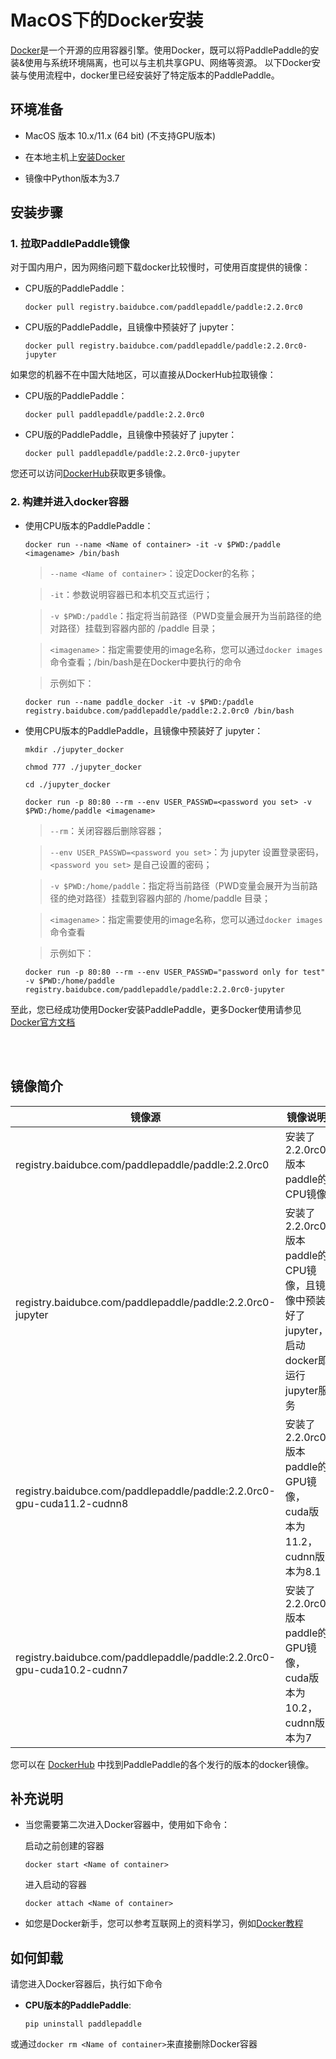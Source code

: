 # **MacOS下的Docker安装**

[Docker](https://docs.docker.com/install/)是一个开源的应用容器引擎。使用Docker，既可以将PaddlePaddle的安装&使用与系统环境隔离，也可以与主机共享GPU、网络等资源。
以下Docker安装与使用流程中，docker里已经安装好了特定版本的PaddlePaddle。

## 环境准备

- MacOS 版本 10.x/11.x (64 bit) (不支持GPU版本)

- 在本地主机上[安装Docker](https://docs.docker.com/engine/install/)

- 镜像中Python版本为3.7

## 安装步骤

### 1. 拉取PaddlePaddle镜像

对于国内用户，因为网络问题下载docker比较慢时，可使用百度提供的镜像：

* CPU版的PaddlePaddle：
    ```
    docker pull registry.baidubce.com/paddlepaddle/paddle:2.2.0rc0
    ```

* CPU版的PaddlePaddle，且镜像中预装好了 jupyter：
    ```
    docker pull registry.baidubce.com/paddlepaddle/paddle:2.2.0rc0-jupyter
    ```

如果您的机器不在中国大陆地区，可以直接从DockerHub拉取镜像：

* CPU版的PaddlePaddle：
    ```
    docker pull paddlepaddle/paddle:2.2.0rc0
    ```

* CPU版的PaddlePaddle，且镜像中预装好了 jupyter：
    ```
    docker pull paddlepaddle/paddle:2.2.0rc0-jupyter
    ```

您还可以访问[DockerHub](https://hub.docker.com/r/paddlepaddle/paddle/tags/)获取更多镜像。

### 2. 构建并进入docker容器

* 使用CPU版本的PaddlePaddle：



    ```
    docker run --name <Name of container> -it -v $PWD:/paddle <imagename> /bin/bash
    ```

    > `--name <Name of container>`：设定Docker的名称；


    > `-it`：参数说明容器已和本机交互式运行；


    > `-v $PWD:/paddle`：指定将当前路径（PWD变量会展开为当前路径的绝对路径）挂载到容器内部的 /paddle 目录；

    > `<imagename>`：指定需要使用的image名称，您可以通过`docker images`命令查看；/bin/bash是在Docker中要执行的命令

    > 示例如下：

    ```
    docker run --name paddle_docker -it -v $PWD:/paddle registry.baidubce.com/paddlepaddle/paddle:2.2.0rc0 /bin/bash
    ```

* 使用CPU版本的PaddlePaddle，且镜像中预装好了 jupyter：

    ```
    mkdir ./jupyter_docker
    ```
    ```
    chmod 777 ./jupyter_docker
    ```
    ```
    cd ./jupyter_docker
    ```
    ```
    docker run -p 80:80 --rm --env USER_PASSWD=<password you set> -v $PWD:/home/paddle <imagename>
    ```

    > `--rm`：关闭容器后删除容器；


    > `--env USER_PASSWD=<password you set>`：为 jupyter 设置登录密码，`<password you set>` 是自己设置的密码；


    > `-v $PWD:/home/paddle`：指定将当前路径（PWD变量会展开为当前路径的绝对路径）挂载到容器内部的 /home/paddle 目录；

    > `<imagename>`：指定需要使用的image名称，您可以通过`docker images`命令查看

    > 示例如下：

    ```
    docker run -p 80:80 --rm --env USER_PASSWD="password only for test" -v $PWD:/home/paddle registry.baidubce.com/paddlepaddle/paddle:2.2.0rc0-jupyter
    ```




至此，您已经成功使用Docker安装PaddlePaddle，更多Docker使用请参见[Docker官方文档](https://docs.docker.com)

<a name="dockers"></a>
</br></br>
## **镜像简介**
<p align="center">
<table>
    <thead>
    <tr>
        <th> 镜像源 </th>
        <th> 镜像说明 </th>
    </tr>
    </thead>
    <tbody>
        <tr>
        <td> registry.baidubce.com/paddlepaddle/paddle:2.2.0rc0 </td>
        <td> 安装了2.2.0rc0版本paddle的CPU镜像 </td>
    </tr>
    <tr>
        <td> registry.baidubce.com/paddlepaddle/paddle:2.2.0rc0-jupyter </td>
        <td> 安装了2.2.0rc0版本paddle的CPU镜像，且镜像中预装好了jupyter，启动docker即运行jupyter服务 </td>
    </tr>
    <tr>
        <td> registry.baidubce.com/paddlepaddle/paddle:2.2.0rc0-gpu-cuda11.2-cudnn8 </td>
        <td> 安装了2.2.0rc0版本paddle的GPU镜像，cuda版本为11.2，cudnn版本为8.1 </td>
    </tr>
        <tr>
        <td> registry.baidubce.com/paddlepaddle/paddle:2.2.0rc0-gpu-cuda10.2-cudnn7 </td>
        <td> 安装了2.2.0rc0版本paddle的GPU镜像，cuda版本为10.2，cudnn版本为7 </td>
    </tr>
   </tbody>
</table>
</p>

您可以在 [DockerHub](https://hub.docker.com/r/paddlepaddle/paddle/tags/) 中找到PaddlePaddle的各个发行的版本的docker镜像。


## 补充说明

* 当您需要第二次进入Docker容器中，使用如下命令：

    启动之前创建的容器
    ```
    docker start <Name of container>
    ```

    进入启动的容器
    ```
    docker attach <Name of container>
    ```

* 如您是Docker新手，您可以参考互联网上的资料学习，例如[Docker教程](http://www.runoob.com/docker/docker-hello-world.html)

## 如何卸载

请您进入Docker容器后，执行如下命令

* **CPU版本的PaddlePaddle**:
    ```
    pip uninstall paddlepaddle
    ```

或通过`docker rm <Name of container>`来直接删除Docker容器
